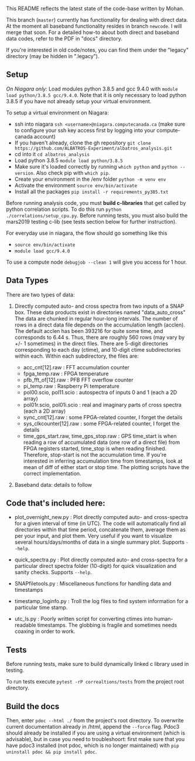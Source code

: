 This README reflects the latest state of the code-base written by Mohan.

This branch (`master`) currently has functionality for dealing with direct data. At the moment all baseband functionality resides in branch `newcode`. I will merge that soon. For a detailed how-to about both direct and baseband data codes, refer to the PDF in "docs" directory.

If you're interested in old code/notes, you can find them under the "legacy" directory (may be hidden in ".legacy").

## Setup

*On Niagara only:* Load modules python 3.8.5 and gcc 9.4.0 with `module load python/3.8.5 gcc/9.4.0`. Note that it is only necessary to load python 3.8.5 if you have not already setup your virtual environment. 

To setup a virtual environment on Niagara:
- ssh into niagara `ssh <username>@niagara.computecanada.ca` (make sure to configure your ssh key access first by logging into your compute-canada account)
- If you haven't already, clone the gh repository `git clone https://github.com/ALBATROS-Experiment/albatros_analysis.git`
- cd into it `cd albatros_analysis`
- Load python 3.8.5 `module load python/3.8.5`
- Make sure it's loaded correctly by running `which python` and `python --version`. Also check pip with `which pip`.
- Create your environment in the /env folder `python -m venv env`
- Activate the environment `source env/bin/activate`
- Install all the packages `pip install -r requirements_py385.txt`

Before running analysis code, you must **build c-libraries** that get called by python correlation scripts. To do this run `python ./correlations/setup_cpu.py`. Before running tests, you must also build the mars2019 testing c-lib (see tests section below for further instruction). 

For everyday use in niagara, the flow should go something like this
- `source env/bin/activate`
- `module load gcc/9.4.0`

To use a compute node `debugjob --clean 1` will give you access for 1 hour. 

## Data Types

There are two types of data:

1) Directly computed auto- and cross spectra from two inputs of a SNAP box.  These data products exist in directories named "data_auto_cross"
   The data are chunked in regular hour-long intervals. The number of rows in a direct data file depends on the accumulation length (acclen). The default acclen has been 393216 for quite some time, and corresponds to 6.44 s. Thus, there are roughly 560 rows (may vary by +/- 1 sometimes) in the direct files.
   There are 5-digit directories corresponding to each day (ctime),
   and 10-digit ctime subdirectories within each.  Within each
   subdirectory, the files are:
   - acc_cnt[12].raw : FFT accumulation counter
   - fpga_temp.raw : FPGA temperature
   - pfb_fft_of[12].raw : PFB FFT overflow counter
   - pi_temp.raw : Raspberry Pi temperature
   - pol00.scio, pol11.scio : autospectra of inputs 0 and 1 (each a 2D array)
   - pol01r.scio, pol01i.scio : real and imaginary parts of cross spectra (each a 2D array)
   - sync_cnt[12].raw : some FPGA-related counter, I forget the details
   - sys_clkcounter[12].raw : some FPGA-related counter, I forget the details
   - time_gps_start.raw, time_gps_stop.raw : GPS time_start is when reading a row of accumulated data (one row of a direct file) from FPGA registers started, time_stop is when reading finished. Therefore, stop-start is not the accumulation time. If you're interested in inferring accumulation time from timestamps, look at mean of diff of either start or stop time. The plotting scripts have the correct implementation. 

2) Baseband data: details to follow


## Code that's included here:

* plot_overnight_new.py : Plot directly computed auto- and
  cross-spectra for a given interval of time (in UTC). The code will automatically find all directories within that time period, concatenate them, average them as per your input, and plot them. Very useful if you want to visualize several hours/days/months of data in a single summary plot. Supports `--help`.

* quick_spectra.py : Plot directly computed auto- and
cross-spectra for a particular direct spectra folder (10-digit) for quick visualization and sanity checks. Supports `--help`.

* SNAPfiletools.py : Miscellaneous functions for handling data and
  timestamps

* timestamp_loginfo.py : Troll the log files to find system
  information for a particular time stamp.

* utc_ls.py : Poorly written script for converting ctimes into
  human-readable timestamps.  The globbing is fragile and sometimes
  needs coaxing in order to work.

## Tests

Before running tests, make sure to build dynamically linked c library used in testing. 

To run tests execute `pytest -rP correaltions/tests` from the project root directory.

## Build the docs

Then, enter `pdoc --html ./` from the project's root directory. To overwrite current documentation already in /html, append the `--force` flag. Pdoc3 should already be installed if you are using a virtual environment (which is advisable), but in case you need to troubleshoort: first make sure that you have pdoc3 installed (not pdoc, which is no longer maintained) with `pip uninstall pdoc && pip install pdoc`. 





